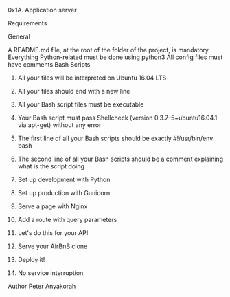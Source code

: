 0x1A. Application server

Requirements

General

A README.md file, at the root of the folder of the project, is mandatory
Everything Python-related must be done using python3
All config files must have comments
Bash Scripts

1. All your files will be interpreted on Ubuntu 16.04 LTS
2. All your files should end with a new line
3. All your Bash script files must be executable
4. Your Bash script must pass Shellcheck (version 0.3.7-5~ubuntu16.04.1 via apt-get) without any error
5. The first line of all your Bash scripts should be exactly #!/usr/bin/env bash
6. The second line of all your Bash scripts should be a comment explaining what is the script doing

0. Set up development with Python
1. Set up production with Gunicorn
2. Serve a page with Nginx
3. Add a route with query parameters
4. Let's do this for your API
5. Serve your AirBnB clone
6. Deploy it!
7. No service interruption

Author 
Peter Anyakorah

